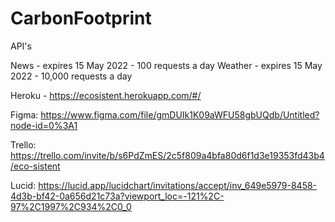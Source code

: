 # CarbonFootprint


API's

News - expires 15 May 2022 - 100 requests a day Weather - expires 15 May 2022 - 10,000 requests a day

Heroku - https://ecosistent.herokuapp.com/#/

Figma: https://www.figma.com/file/gmDUIk1K09aWFU58gbUQdb/Untitled?node-id=0%3A1

Trello: https://trello.com/invite/b/s6PdZmES/2c5f809a4bfa80d6f1d3e19353fd43b4/eco-sistent

Lucid: https://lucid.app/lucidchart/invitations/accept/inv_649e5979-8458-4d3b-bf42-0a656d21c73a?viewport_loc=-121%2C-97%2C1997%2C934%2C0_0
